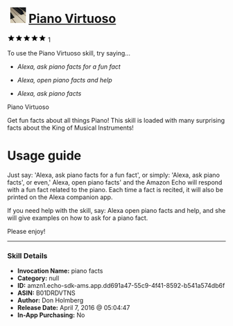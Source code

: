 # &nbsp;<img src="skill_icon" alt="Piano Virtuoso icon" width="36"> [Piano Virtuoso](http://alexa.amazon.com/#skills/amzn1.echo-sdk-ams.app.dd691a47-55c9-4f41-8592-b541a574db6f)
![5 stars](../../images/ic_star_black_18dp_1x.png)![5 stars](../../images/ic_star_black_18dp_1x.png)![5 stars](../../images/ic_star_black_18dp_1x.png)![5 stars](../../images/ic_star_black_18dp_1x.png)![5 stars](../../images/ic_star_black_18dp_1x.png) 1

To use the Piano Virtuoso skill, try saying...

* *Alexa, ask piano facts for a fun fact*

* *Alexa, open piano facts and help*

* *Alexa, ask piano facts*

Piano Virtuoso

Get fun facts about all things Piano!  This skill is loaded with many surprising facts about the King of Musical Instruments!

Usage guide
==========

Just say: 'Alexa, ask piano facts for a fun fact', or simply: 'Alexa, ask piano facts', or even,' Alexa, open piano facts' and the Amazon Echo will respond with a fun fact related to the piano.  Each time a fact is recited, it will also be printed on the Alexa companion app.

If you need help with the skill, say: Alexa open piano facts and help, and she will give examples on how to ask for a piano fact.

Please enjoy!

***

### Skill Details

* **Invocation Name:** piano facts
* **Category:** null
* **ID:** amzn1.echo-sdk-ams.app.dd691a47-55c9-4f41-8592-b541a574db6f
* **ASIN:** B01DRDVTNS
* **Author:** Don Holmberg
* **Release Date:** April 7, 2016 @ 05:04:47
* **In-App Purchasing:** No
